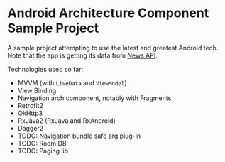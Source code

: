 # Android Architecture Component Sample Project
A sample project attempting to use the latest and greatest Android tech. Note that the app is getting its data from [News API](https://newsapi.org).

Technologies used so far:
- MVVM (with `LiveData` and `ViewModel`)
- View Binding
- Navigation arch component, notably with Fragments
- Retrofit2
- OkHttp3
- RxJava2 (RxJava and RxAndroid)
- Dagger2
- TODO: Navigation bundle safe arg plug-in
- TODO: Room DB
- TODO: Paging lib
